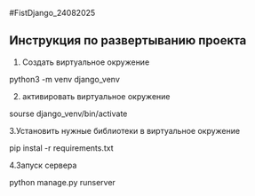 #FistDjango_24082025

## Инструкция по развертыванию проекта
1. Создать виртуальное окружение

python3 -m venv django_venv

2. активировать виртуальное окружение

sourse django_venv/bin/activate

3.Установить нужные библиотеки в виртуальное окружение

pip instal -r requirements.txt

4.Запуск сервера

python manage.py runserver